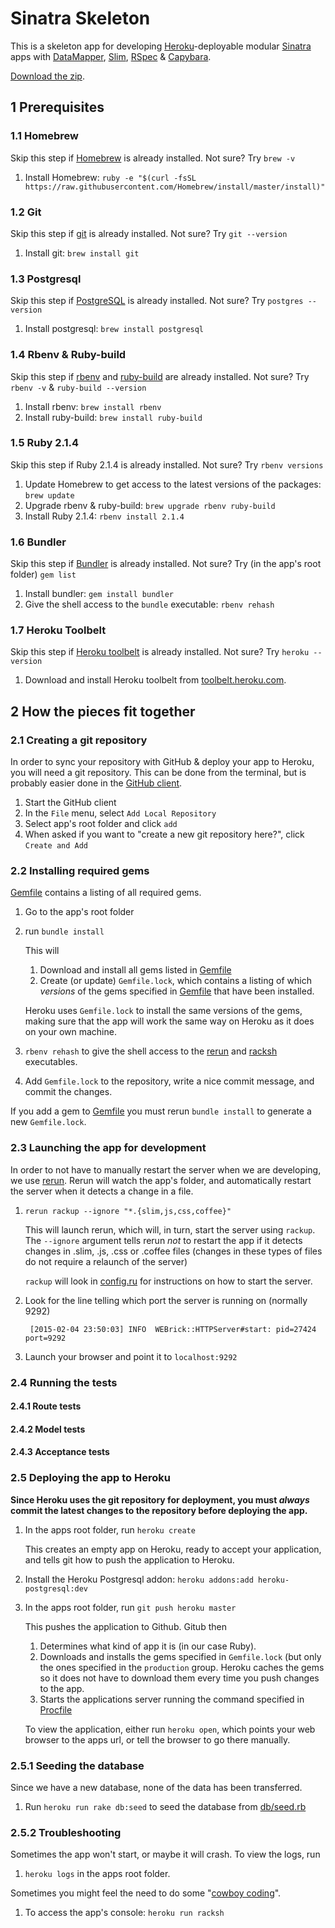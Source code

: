 # Sinatra Skeleton #

This is a skeleton app for developing [Heroku](https://www.heroku.com)-deployable modular [Sinatra](http://www.sinatrarb.com) apps with [DataMapper](http://datamapper.org), [Slim](http://slim-lang.com), [RSpec](http://rspec.info) & [Capybara](https://github.com/jnicklas/capybara).

[Download the zip](https://github.com/itgsoddabe/sinatra-skeleton/archive/master.zip).

## 1 Prerequisites ###

### 1.1 Homebrew ###

Skip this step if [Homebrew](http://brew.sh) is already installed. Not sure? Try `brew -v`

1. Install Homebrew: `ruby -e "$(curl -fsSL https://raw.githubusercontent.com/Homebrew/install/master/install)"`

### 1.2 Git ###

Skip this step if [git](http://git-scm.com) is already installed. Not sure? Try `git --version`

1. Install git: `brew install git`

### 1.3 Postgresql ###

Skip this step if [PostgreSQL](http://www.postgresql.org) is already installed. Not sure? Try `postgres --version`

1. Install postgresql: `brew install postgresql`

### 1.4 Rbenv & Ruby-build ###

Skip this step if [rbenv](https://github.com/sstephenson/rbenv) and [ruby-build](https://github.com/sstephenson/ruby-build) are already installed. Not sure? Try `rbenv -v` & `ruby-build --version`

1. Install rbenv: `brew install rbenv`
2. Install ruby-build: `brew install ruby-build`

### 1.5 Ruby 2.1.4 ###

Skip this step if Ruby 2.1.4 is already installed. Not sure? Try `rbenv versions`

1. Update Homebrew to get access to the latest versions of the packages: `brew update`
2. Upgrade rbenv & ruby-build: `brew upgrade rbenv ruby-build`
3. Install Ruby 2.1.4: `rbenv install 2.1.4`

### 1.6 Bundler ###

Skip this step if [Bundler](http://bundler.io) is already installed. Not sure? Try (in the app's root folder) `gem list`

1. Install bundler: `gem install bundler`
2. Give the shell access to the `bundle` executable: `rbenv rehash`

### 1.7 Heroku Toolbelt ###

Skip this step if [Heroku toolbelt](https://toolbelt.heroku.com) is already installed. Not sure? Try `heroku --version`

1. Download and install Heroku toolbelt from [toolbelt.heroku.com](https://toolbelt.heroku.com).

## 2 How the pieces fit together ##

### 2.1 Creating a git repository ###

In order to sync your repository with GitHub & deploy your app to Heroku, you will need a git repository.
This can be done from the terminal, but is probably easier done in the [GitHub client](https://mac.github.com).

1. Start the GitHub client
2. In the `File` menu, select `Add Local Repository`
3. Select app's root folder and click `add`
4. When asked if you want to "create a new git repository here?", click `Create and Add`

### 2.2 Installing required gems ###

[Gemfile](./Gemfile) contains a listing of all required gems.

1. Go to the app's root folder
2. run `bundle install`

    This will

    1. Download and install all gems listed in [Gemfile](./Gemfile)
    2. Create (or update) `Gemfile.lock`, which contains a listing of which *versions* of the gems specified in [Gemfile](./Gemfile) that have been installed.

    Heroku uses `Gemfile.lock` to install the same versions of the gems, making sure that the app will work the same way on Heroku as it does on your own machine.

3. `rbenv rehash` to give the shell access to the [rerun](https://github.com/alexch/rerun) and [racksh](https://github.com/sickill/racksh) executables.
4. Add `Gemfile.lock` to the repository, write a nice commit message, and commit the changes.

If you add a gem to [Gemfile](./Gemfile) you must rerun `bundle install` to generate a new `Gemfile.lock`.

### 2.3 Launching the app for development ###

In order to not have to manually restart the server when we are developing, we use [rerun](https://github.com/alexch/rerun). Rerun will watch the app's folder,
and automatically restart the server when it detects a change in a file.

1. `rerun rackup --ignore "*.{slim,js,css,coffee}"`

    This will launch rerun, which will, in turn, start the server using `rackup`. The `--ignore` argument tells rerun *not* to restart the app if it detects changes in .slim, .js, .css or .coffee files (changes in these
    types of files do not require a relaunch of the server)

    `rackup` will look in [config.ru](./config.ru) for instructions on how to start the server.

2. Look for the line telling which port the server is running on (normally 9292)

        [2015-02-04 23:50:03] INFO  WEBrick::HTTPServer#start: pid=27424 port=9292

3. Launch your browser and point it to `localhost:9292`

### 2.4 Running the tests ###

#### 2.4.1 Route tests ####

#### 2.4.2 Model tests ####

#### 2.4.3 Acceptance tests ####

### 2.5 Deploying the app to Heroku ###

**Since Heroku uses the git repository for deployment, you must *always* commit the latest changes to the repository before
deploying the app.**

1. In the apps root folder, run `heroku create`

    This creates an empty app on Heroku, ready to accept your application, and tells git how to push the application to Heroku.

2. Install the Heroku Postgresql addon: `heroku addons:add heroku-postgresql:dev`

3. In the apps root folder, run `git push heroku master`

    This pushes the application to Github. Gitub then

    1. Determines what kind of app it is (in our case Ruby).
    2. Downloads and installs the gems specified in `Gemfile.lock` (but only the ones specified in the `production` group.
    Heroku caches the gems so it does not have to download them every time you push changes to the app.
    3. Starts the applications server running the command specified in [Procfile](./Procfile)

    To view the application, either run `heroku open`, which points your web browser to the apps url, or tell the browser to go there manually.

### 2.5.1 Seeding the database ####

Since we have a new database, none of the data has been transferred.

1. Run `heroku run rake db:seed` to seed the database from [db/seed.rb](./db/seed.rb)

### 2.5.2 Troubleshooting ###

Sometimes the app won't start, or maybe it will crash. To view the logs, run

1. `heroku logs` in the apps root folder.


Sometimes you might feel the need to do some "[cowboy coding](http://en.wikipedia.org/wiki/Cowboy_coding)".

1.  To access the app's console: `heroku run racksh`